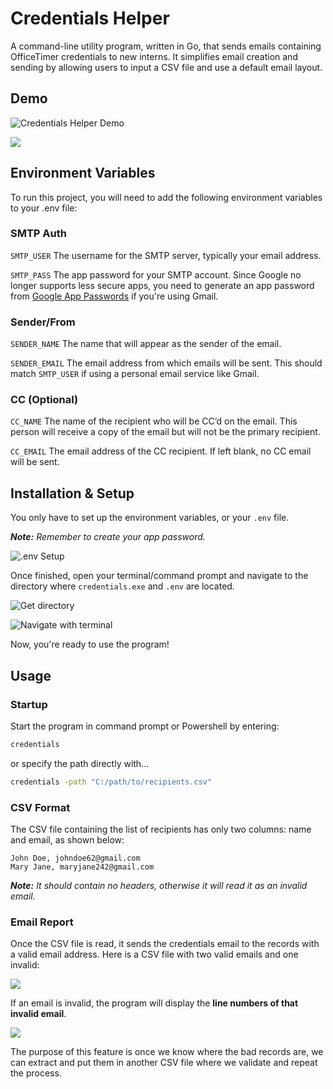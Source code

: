 
# **Credentials Helper**

A command-line utility program, written in Go, that sends emails containing OfficeTimer credentials to new interns. It simplifies email creation and sending by allowing users to input a CSV file and use a default email layout.
## **Demo**

![Credentials Helper Demo](https://i.imgur.com/colTSvk.gif)

![](https://i.imgur.com/HFcY2xU.png)


## **Environment Variables**

To run this project, you will need to add the following environment variables to your .env file:

### SMTP Auth

`SMTP_USER` The username for the SMTP server, typically your email address.

`SMTP_PASS` The app password for your SMTP account. Since Google no longer supports less secure apps, you need to generate an app password from [Google App Passwords](https://myaccount.google.com/apppasswords) if you're using Gmail.

### Sender/From

`SENDER_NAME` The name that will appear as the sender of the email.

`SENDER_EMAIL` The email address from which emails will be sent. This should match `SMTP_USER` if using a personal email service like Gmail.

### CC (Optional)

`CC_NAME` The name of the recipient who will be CC’d on the email. This person will receive a copy of the email but will not be the primary recipient.

`CC_EMAIL` The email address of the CC recipient. If left blank, no CC email will be sent.
## **Installation & Setup**

You only have to set up the environment variables, or your `.env` file.

***Note:** Remember to create your app password.* 

![.env Setup](https://i.imgur.com/YsSwhCa.png)

Once finished, open your terminal/command prompt and navigate to the directory where `credentials.exe` and `.env` are located.

![Get directory](https://i.imgur.com/riMF1is.png)

![Navigate with terminal](https://i.imgur.com/z9Vrq5M.png)

Now, you're ready to use the program!
## **Usage**

### Startup

Start the program in command prompt or Powershell by entering:

```cmd
credentials
```

or specify the path directly with...

```cmd
credentials -path "C:/path/to/recipients.csv"
```

### CSV Format

The CSV file containing the list of recipients has only two columns: name and email, as shown below:

    John Doe, johndoe62@gmail.com
    Mary Jane, maryjane242@gmail.com

***Note:** It should contain no headers, otherwise it will read it as an invalid email.*

### Email Report

Once the CSV file is read, it sends the credentials email to the records with a valid email address. Here is a CSV file with two valid emails and one invalid:

![](https://i.imgur.com/g5qzePA.png)

If an email is invalid, the program will display the **line numbers of that invalid email**.

![](https://i.imgur.com/ljCpKGP.png)

The purpose of this feature is once we know where the bad records are, we can extract and put them in another CSV file where we validate and repeat the process.
